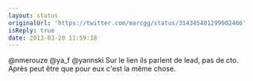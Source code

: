 ```yaml
---
layout: status
originalUrl: 'https://twitter.com/marcgg/status/314345401299902466'
isReply: true
date: 2013-03-20 11:59:18
---
```


@nmerouze @ya_f @yannski Sur le lien ils parlent de lead, pas de cto. Après peut être que pour eux c'est la même chose.
